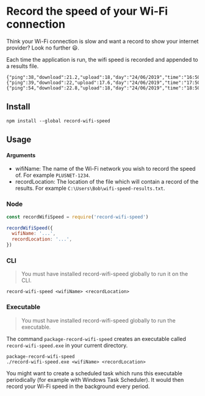 # Record the speed of your Wi-Fi connection

Think your Wi-Fi connection is slow and want a record to show your internet provider? Look no further :smiley:.

Each time the application is run, the wifi speed is recorded and appended to a results file.

```
{"ping":38,"download":21.2,"upload":18,"day":"24/06/2019","time":"16:50"}
{"ping":39,"download":22,"upload":17.6,"day":"24/06/2019","time":"17:50"}
{"ping":54,"download":22.8,"upload":18,"day":"24/06/2019","time":"18:50"}
```

## Install
```
npm install --global record-wifi-speed
```

## Usage

#### Arguments
- wifiName: The name of the Wi-Fi network you wish to record the speed of. For example `PLUSNET-1234`.
- recordLocation: The location of the file which will contain a record of the results. For example `C:\Users\Bob\wifi-speed-results.txt`.

### Node
```js
const recordWifiSpeed = require('record-wifi-speed')

recordWifiSpeed({
  wifiName: '...',
  recordLocation: '...',
})
```

### CLI
> You must have installed record-wifi-speed globally to run it on the CLI.
```
record-wifi-speed <wifiName> <recordLocation>
```

### Executable
> You must have installed record-wifi-speed globally to run the executable.

The command `package-record-wifi-speed` creates an executable called `record-wifi-speed.exe` in your current directory.
```
package-record-wifi-speed
./record-wifi-speed.exe <wifiName> <recordLocation>
```

You might want to create a scheduled task which runs this executable periodically (for example with Windows Task Scheduler). It would then record your Wi-Fi speed in the background every period.